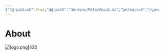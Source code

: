```yaml
---
{"dg-publish":true,"dg-path":"Gardens/Meta/About.md","permalink":"/gardens/meta/about/","noteIcon":"1"}
---
```


# About


![logo.png|420](/img/user/GOB/assets/images/logo.png)


